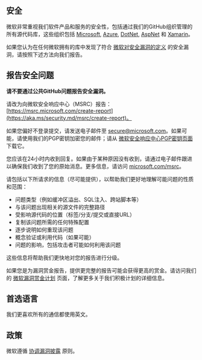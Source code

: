 <!-- BEGIN MICROSOFT SECURITY.MD V0.0.9 BLOCK -->

## 安全

微软非常重视我们软件产品和服务的安全性，包括通过我们的GitHub组织管理的所有源代码库，这些组织包括 [Microsoft](https://github.com/Microsoft), [Azure](https://github.com/Azure), [DotNet](https://github.com/dotnet), [AspNet](https://github.com/aspnet) 和 [Xamarin](https://github.com/xamarin)。

如果您认为在任何微软拥有的库中发现了符合 [微软对安全漏洞的定义](https://aka.ms/security.md/definition) 的安全漏洞，请按照下述方法向我们报告。

## 报告安全问题

**请不要通过公共GitHub问题报告安全漏洞。**

请改为向微软安全响应中心（MSRC）报告：[https://msrc.microsoft.com/create-report](https://aka.ms/security.md/msrc/create-report)。

如果您偏好不登录提交，请发送电子邮件至 [secure@microsoft.com](mailto:secure@microsoft.com)。如果可能，请使用我们的PGP密钥加密您的邮件；请从 [微软安全响应中心PGP密钥页面](https://aka.ms/security.md/msrc/pgp) 下载它。

您应该在24小时内收到回复。如果由于某种原因没有收到，请通过电子邮件跟进以确保我们收到了您的原始消息。更多信息，请访问 [microsoft.com/msrc](https://www.microsoft.com/msrc)。

请包括以下所请求的信息（尽可能提供），以帮助我们更好地理解可能问题的性质和范围：

  * 问题类型（例如缓冲区溢出、SQL注入、跨站脚本等）
  * 与该问题出现相关的源文件的完整路径
  * 受影响源代码的位置（标签/分支/提交或直接URL）
  * 复制该问题所需的任何特殊配置
  * 逐步说明如何重现该问题
  * 概念验证或利用代码（如果可能）
  * 问题的影响，包括攻击者可能如何利用该问题

这些信息将帮助我们更快地对您的报告进行分级。

如果您是为漏洞赏金报告，提供更完整的报告可能会获得更高的赏金。请访问我们的 [微软漏洞赏金计划](https://aka.ms/security.md/msrc/bounty) 页面，了解更多关于我们积极计划的详细信息。

## 首选语言

我们更喜欢所有的通信都使用英文。

## 政策

微软遵循 [协调漏洞披露](https://aka.ms/security.md/cvd) 原则。

<!-- END MICROSOFT SECURITY.MD BLOCK -->